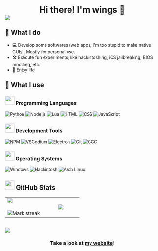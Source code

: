 <div id="user-content-toc" align="center">
  <ul style="list-style: none; padding: 0; margin: 0; display: inline-block;">
    <summary>
      <h1 style="display: inline; margin: 0;">Hi there! I'm wings 👋</h1>
    </summary>
  </ul>
</div>
<img src="https://winaviation.github.io/gradient.png" />

## 🔧 What I do
- 💻 Develop some softwares (web apps, I'm too stupid to make native GUIs). Mostly for personal use.
- 🛠️ Execute fun experiments, like hackintoshing, iOS jailbreaking, BIOS modding, etc.
- 🌱 Enjoy life

## 🧰 What I use
### <picture> <img src = "https://github.com/7oSkaaa/7oSkaaa/blob/main/Images/Programming_Languages.gif?raw=true" width = 30px>  </picture> Programming Languages

![Python](https://img.shields.io/badge/Python-3776AB?logo=Python&logoColor=white)
![Node.js](https://img.shields.io/badge/Node.js-339933?logo=node.js&logoColor=white)
![Lua](https://img.shields.io/badge/Lua-2C2D72?logo=lua&logoColor=white)
![HTML](https://img.shields.io/badge/HTML-e34f26?logo=html5&logoColor=white)
![CSS](https://img.shields.io/badge/CSS-663399?logo=css&logoColor=white)
![JavaScript](https://img.shields.io/badge/JavaScript-f7df1e?logo=javascript&logoColor=black)

### <picture> <img src = "https://github.com/7oSkaaa/7oSkaaa/blob/main/Images/Software_Tools.gif?raw=true" width = 30px>  </picture> Development Tools

![NPM](https://img.shields.io/badge/NPM-CB3837?logo=npm&logoColor=white)
![VSCodium](https://img.shields.io/badge/VSCodium-2F80ED?logo=vscodium&logoColor=white)
![Electron](https://img.shields.io/badge/Electron-47848F?logo=electron&logoColor=white)
![Git](https://img.shields.io/badge/Git-F05032?logo=git&logoColor=white)
![GCC](https://img.shields.io/badge/GCC-FE7A1E?logoColor=white)

### <picture> <img src = "https://github.com/7oSkaaa/7oSkaaa/blob/main/Images/OS.gif?raw=true" width = 30px>  </picture> Operating Systems

![Windows](https://img.shields.io/badge/Windows_10-0078D6?logo=quarto&logoColor=white)
![Hackintosh](https://img.shields.io/badge/Hackintosh-000000?logo=Apple&logoColor=white)
![Arch Linux](https://img.shields.io/badge/Arch_Linux-1793D1?logo=arch-linux&logoColor=white)



## <picture> <img src="https://github.com/7oSkaaa/7oSkaaa/blob/main/Images/Statistics.gif?raw=true" width="30px"> </picture> GitHub Stats

<p align="left">
<table align="center">
<tr border="none">
<td width="50%" align="center">
  <img align="left" src="https://github-readme-stats.vercel.app/api?username=winaviation&theme=dark&show_icons=true&count_private=true" />
  <br></br>
  <img alt="Mark streak" src="https://github-readme-streak-stats.herokuapp.com/?user=winaviation&theme=dark&hide_border=false" /> 
</td>

<td width="50%" align="center">
  <img align="center" src="https://github-readme-stats.anuraghazra1.vercel.app/api/top-langs/?username=winaviation&theme=dark&hide_border=false&no-bg=true&no-frame=true&langs_count=7"/>
</td>
</tr>
</table>
</p>
<br>
<img src="https://winaviation.github.io/gradient.png" />

<h3 align = center>Take a look at <a href="https://winaviation.github.io">my website</a>!</h3>
